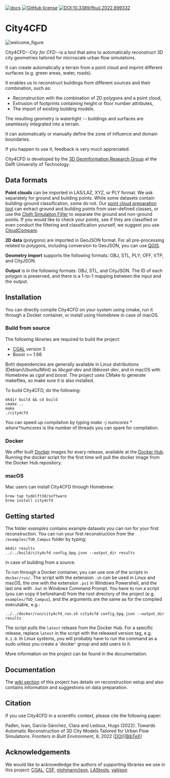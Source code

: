 [![docs](https://img.shields.io/badge/docs-Wiki-brightgreen?style=flat-square)](https://github.com/tudelft3d/City4CFD/wiki)
[![GitHub license](https://img.shields.io/github/license/tudelft3d/City4CFD?style=flat-square)](https://github.com/tudelft3d/City4CFD/blob/master/LICENSE)
[![DOI:10.3389/fbuil.2022.899332](http://img.shields.io/badge/DOI-10.3389/fbuil.2022.899332-B62030.svg?style=flat-square)](https://www.frontiersin.org/articles/10.3389/fbuil.2022.899332)


# City4CFD

![welcome_figure](https://github.com/tudelft3d/City4CFD/blob/main/docs/images/workflow.png)

City4CFD--*City for CFD*--is a tool that aims to automatically reconstruct 3D city geometries tailored for microscale urban flow simulations.

It can create automatically a terrain from a point cloud and imprint different surfaces (e.g. green areas, water, roads).

It enables us to reconstruct buildings from different sources and their combination, such as:
  - Reconstruction with the combination of 2D polygons and a point cloud,
  - Extrusion of footprints containing height or floor number attributes,
  - The import of existing building models.

The resulting geometry is watertight -- buildings and surfaces are seamlessly integrated into a terrain.

It can automatically or manually define the zone of influence and domain boundaries.

If you happen to use it, feedback is very much appreciated.

City4CFD is developed by the [3D Geoinformation Research Group](https://3d.bk.tudelft.nl/) at the Delft University of Technology.

## Data formats
**Point clouds** can be imported in LAS/LAZ, XYZ, or PLY format. We ask separately for ground and building points. While some datasets contain building-ground classification, some do not. Our [point cloud preparation tool](https://github.com/ipadjen/City4CFD_doc/wiki/Point-clouds#automatic-preparation) can extract ground and building points from user-defined classes, or use the [Cloth Simulation Filter](http://ramm.bnu.edu.cn/projects/CSF/) to separate the ground and non-ground points. If you would like to check your points, see if they are classified or even conduct the filtering and classification yourself, we suggest you use [CloudCompare](https://www.danielgm.net/cc/).

**2D data** (polygons) are imported in GeoJSON format. For all pre-processing related to polygons, including conversion to GeoJSON, you can use [QGIS](https://qgis.org/en/site/).

**Geometry import** supports the following formats: OBJ, STL, PLY, OFF, VTP, and CityJSON.

**Output** is in the following formats: OBJ, STL, and CityJSON. The ID of each polygon is preserved, and there is a 1-to-1 mapping between the input and the output.

## Installation
You can directly compile City4CFD on your system using cmake, run it through a Docker container, or install using Homebrew in case of macOS.

### Build from source
The following libraries are required to build the project:
- [CGAL](https://www.cgal.org/) version 5
- Boost >= 1.66

Both dependencies are generally available in Linux distributions (Debian/Ubuntu/Mint) as *libcgal-dev* and *libboost-dev*, and in macOS with Homebrew as *cgal* and *boost*.
The project uses CMake to generate makefiles, so make sure it is also installed.

To build City4CFD, do the following:
```
mkdir build && cd build
cmake ..
make
./city4cfd
```
You can speed up compilation by typing *make -j $numcores* where *$numcores* is the number of threads you can spare for compilation.

### Docker
We offer built [Docker](https://www.docker.com/) images for every release, available at the [Docker Hub](https://hub.docker.com/r/tudelft3d/city4cfd). Running the docker script for the first time will pull the docker image from the Docker Hub repository.

### macOS
Mac users can install City4CFD through Homebrew:

```
brew tap tudelft3d/software
brew install city4cfd
```

## Getting started

The folder *examples* contains example datasets you can run for your first reconstruction. You can run your first reconstruction from the `/examples/TUD_Campus` folder by typing:
```
mkdir results
../../build/city4cfd config_bpg.json --output_dir results
```
in case of building from a source.

To run through a Docker container, you can use one of the scripts in ```docker/run/```. The script with the extension ```.sh``` can be used in Linux and macOS, the one with the extension ```.ps1``` in Windows Powershell, and the last one with ```.bat``` in Windows Command Prompt. You have to run  a script (you can copy it beforehand) from the root directory of the project (e.g. ```examples/TUD_Campus```), and the arguments are the same as for the compiled executable, e.g.: 

```
../../docker/run/city4cfd_run.sh city4cfd config_bpg.json --output_dir results
```

The script pulls the ```latest``` release from the Docker Hub. For a specific release, replace ```latest``` in the script with the released version tag, e.g. ```0.1.0```. In Linux systems, you will probably have to run the command as a sudo unless you create a 'docker' group and add users to it.

More information on the project can be found in the documentation.

## Documentation
The [wiki section](https://github.com/tudelft3d/City4CFD/wiki) of this project has details on reconstruction setup and also contains information and suggestions on data preparation.

## Citation
If you use City4CFD in a scientific context, please cite the following paper:

Pađen, Ivan, García-Sánchez, Clara and Ledoux, Hugo (2022). Towards Automatic Reconstruction of 3D City Models Tailored for Urban Flow Simulations. *Frontiers in Built Environment*, 8, 2022 [[DOI](https://www.frontiersin.org/articles/10.3389/fbuil.2022.899332)][[BibTeX](https://github.com/tudelft3d/City4CFD/blob/master/CITATION.bib)]

## Acknowledgements
We would like to acknowdledge the authors of supporting libraries we use in this project:
[CGAL](https://github.com/CGAL/cgal), [CSF](https://github.com/jianboqi/CSF), [nlohmann/json](https://github.com/nlohmann/json), [LAStools](https://github.com/LAStools), [valijson](https://github.com/tristanpenman/valijson)
